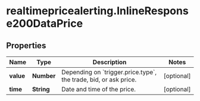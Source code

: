 # realtimepricealerting.InlineResponse200DataPrice

## Properties

Name | Type | Description | Notes
------------ | ------------- | ------------- | -------------
**value** | **Number** | Depending on &#x60;trigger.price.type&#x60;, the trade, bid, or ask price. | [optional] 
**time** | **String** | Date and time of the price. | [optional] 


